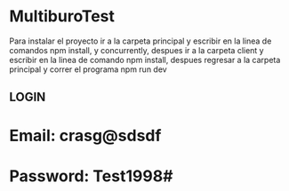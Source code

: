 # MultiburoTest
Para instalar el proyecto ir a la carpeta principal y escribir en la linea de comandos npm install, y concurrently, despues ir a la carpeta client y escribir en la linea de comando npm install, despues regresar a la carpeta principal y correr el programa npm run dev
## LOGIN
# Email: crasg@sdsdf
# Password: Test1998#
